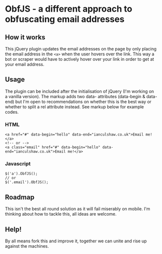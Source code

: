 # ObfJS - a different approach to obfuscating email addresses

## How it works
This jQuery plugin updates the email addresses on the page by only placing the email address in the `<a>` when the user hovers over the link. This way a bot or scraper would have to actively hover over your link in order to get at your email address.

## Usage
The plugin can be included after the initialisation of jQuery (I'm working on a vanilla version). The markup adds two data- attributes (data-begin & data-end) but I'm open to recommendations on whether this is the best way or whether to split a rel attribute instead. See markup below for example codes.

### HTML

	<a href="#" data-begin="hello" data-end="ianculshaw.co.uk">Email me!</a>
	<!-- or -->
	<a class="email" href="#" data-begin="hello" data-end="ianculshaw.co.uk">Email me!</a>
   
### Javascript

	$('a').ObfJS();
	// or
	$('.email').ObfJS();

## Roadmap

This isn't the best all round solution as it will fail miserably on mobile. I'm thinking about how to tackle this, all ideas are welcome.

## Help!
By all means fork this and improve it, together we can unite and rise up against the machines.